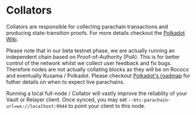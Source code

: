 # Collators

Collators are responsible for collecting parachain transactions and producing state-transition proofs. For more details checkout the [Polkadot Wiki](https://wiki.polkadot.network/docs/en/learn-collator).

Please note that in our beta testnet phase, we are actually running an independent chain based on Proof-of-Authority (PoA). This is for better control of the network whilst we collect user feedback and fix bugs. Therefore nodes are not actually collating blocks as they will be on Rococo and eventually Kusama / Polkadot. Please checkout [Polkadot's roadmap](https://polkadot.network/launch-parachains/) for futher details on when to expect live parachains.

Running a local full-node / Collator will vastly improve the reliablity of your Vault or Relayer client. Once synced, you may set `--btc-parachain-url=ws://localhost:9944` to point your client to this node.
